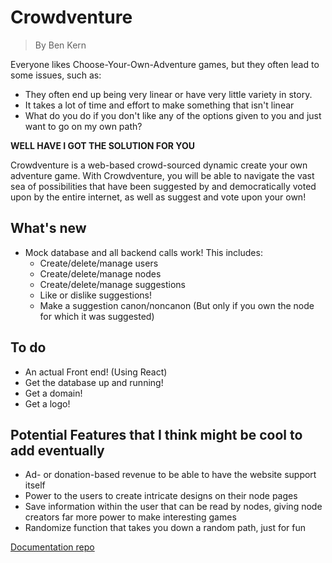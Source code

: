 # Crowdventure
> By Ben Kern

Everyone likes Choose-Your-Own-Adventure games, but they often lead to some issues, such as:
- They often end up being very linear or have very little variety in story.
- It takes a lot of time and effort to make something that isn't linear 
- What do you do if you don't like any of the options given to you and just want to go on my own path?

**WELL HAVE I GOT THE SOLUTION FOR YOU**

Crowdventure is a web-based crowd-sourced dynamic create your own adventure game. With Crowdventure, you will be able to navigate the vast sea of possibilities that have been suggested by and democratically voted upon by the entire internet, as well as suggest and vote upon your own!

## What's new

- Mock database and all backend calls work! This includes:
  - Create/delete/manage users
  - Create/delete/manage nodes
  - Create/delete/manage suggestions
  - Like or dislike suggestions!
  - Make a suggestion canon/noncanon (But only if you own the node for which it was suggested)

## To do

- An actual Front end! (Using React)
- Get the database up and running!
- Get a domain!
- Get a logo!

## Potential Features that I think might be cool to add eventually

- Ad- or donation-based revenue to be able to have the website support itself
- Power to the users to create intricate designs on their node pages
- Save information within the user that can be read by nodes, giving node creators far more power to make interesting games
- Randomize function that takes you down a random path, just for fun



[Documentation repo](https://github.com/benjaminjkern/cmsi-402-senior-project-lab)
